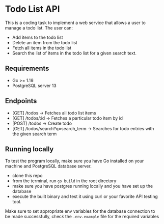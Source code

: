 # Todo List API
This is a coding task to implement a web service that allows a user to manage a todo list. The user can:
- Add items to the todo list
- Delete an item from the todo list
- Fetch all items in the todo list
- Search the list of items in the todo list for a given search text.

## Requirements
- Go >= 1.16
- PostgreSQL server 13

## Endpoints
- [GET] /todos -> Fetches all todo list items
- [GET] /todos/:id -> Fetches a particular todo item by id
- [POST] /todos -> Create todo
- [GET] /todos/search?q=search_term -> Searches for todo entries with the given search term

## Running locally
To test the program locally, make sure you have Go installed on your machine and PostgreSQL database server.
- clone this repo
- from the terminal, run `go build` in the root directory
- make sure you have postgres running locally and you have set up the database
- execute the built binary and test it using curl or your favorite API testing tool. 

Make sure to set appropriate env variables for the database connection to be made successfully, check the `.env.example` file for the required variables

